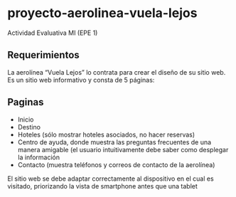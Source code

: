 # proyecto-aerolinea-vuela-lejos
Actividad Evaluativa MI (EPE 1)

##  Requerimientos
La aerolínea “Vuela Lejos” lo contrata para crear el diseño de su sitio web. Es un sitio web informativo y consta de 5 páginas:  

## Paginas
- Inicio
- Destino
- Hoteles (sólo mostrar hoteles asociados, no hacer reservas)
- Centro de ayuda, donde muestra las preguntas frecuentes de una manera amigable (el usuario intuitivamente debe saber como desplegar la información
- Contacto (muestra teléfonos y correos de contacto de la aerolínea)

El sitio web se debe adaptar correctamente al dispositivo en el cual es visitado, priorizando la vista de smartphone antes que una tablet
